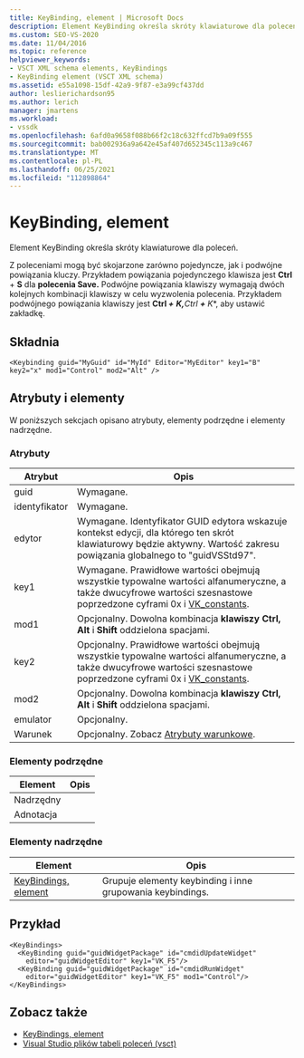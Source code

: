 ```yaml
---
title: KeyBinding, element | Microsoft Docs
description: Element KeyBinding określa skróty klawiaturowe dla poleceń. Z poleceniami mogą być skojarzone zarówno pojedyncze, jak i podwójne powiązania kluczy.
ms.custom: SEO-VS-2020
ms.date: 11/04/2016
ms.topic: reference
helpviewer_keywords:
- VSCT XML schema elements, KeyBindings
- KeyBinding element (VSCT XML schema)
ms.assetid: e55a1098-15df-42a9-9f87-e3a99cf437dd
author: leslierichardson95
ms.author: lerich
manager: jmartens
ms.workload:
- vssdk
ms.openlocfilehash: 6afd0a9658f088b66f2c18c632ffcd7b9a09f555
ms.sourcegitcommit: bab002936a9a642e45af407d652345c113a9c467
ms.translationtype: MT
ms.contentlocale: pl-PL
ms.lasthandoff: 06/25/2021
ms.locfileid: "112898864"
---
```

# <a name="keybinding-element"></a>KeyBinding, element
Element KeyBinding określa skróty klawiaturowe dla poleceń.

 Z poleceniami mogą być skojarzone zarówno pojedyncze, jak i podwójne powiązania kluczy. Przykładem powiązania pojedynczego klawisza jest **Ctrl** + **S** dla **polecenia Save.** Podwójne powiązania klawiszy wymagają dwóch kolejnych kombinacji klawiszy w celu wyzwolenia polecenia. Przykładem podwójnego powiązania klawiszy jest <strong>Ctrl *+</strong> <strong>K,</strong>Ctrl <strong>+</strong> K**, aby ustawić zakładkę.

## <a name="syntax"></a>Składnia

```
<Keybinding guid="MyGuid" id="MyId" Editor="MyEditor" key1="B" key2="x" mod1="Control" mod2="Alt" />
```

## <a name="attributes-and-elements"></a>Atrybuty i elementy
 W poniższych sekcjach opisano atrybuty, elementy podrzędne i elementy nadrzędne.

### <a name="attributes"></a>Atrybuty

|Atrybut|Opis|
|---------------|-----------------|
|guid|Wymagane.|
|identyfikator|Wymagane.|
|edytor|Wymagane. Identyfikator GUID edytora wskazuje kontekst edycji, dla którego ten skrót klawiaturowy będzie aktywny. Wartość zakresu powiązania globalnego to "guidVSStd97".|
|key1|Wymagane. Prawidłowe wartości obejmują wszystkie typowalne wartości alfanumeryczne, a także dwucyfrowe wartości szesnastowe poprzedzone cyframi 0x i [VK_constants](/windows/desktop/inputdev/virtual-key-codes).|
|mod1|Opcjonalny. Dowolna kombinacja **klawiszy Ctrl,** **Alt** i **Shift** oddzielona spacjami.|
|key2|Opcjonalny. Prawidłowe wartości obejmują wszystkie typowalne wartości alfanumeryczne, a także dwucyfrowe wartości szesnastowe poprzedzone cyframi 0x i [VK_constants](/windows/desktop/inputdev/virtual-key-codes).|
|mod2|Opcjonalny. Dowolna kombinacja **klawiszy Ctrl,** **Alt** i **Shift** oddzielona spacjami.|
|emulator|Opcjonalny.|
|Warunek|Opcjonalny. Zobacz [Atrybuty warunkowe](../extensibility/vsct-xml-schema-conditional-attributes.md).|

### <a name="child-elements"></a>Elementy podrzędne

|Element|Opis|
|-------------|-----------------|
|Nadrzędny||
|Adnotacja||

### <a name="parent-elements"></a>Elementy nadrzędne

|Element|Opis|
|-------------|-----------------|
|[KeyBindings, element](../extensibility/keybindings-element.md)|Grupuje elementy keybinding i inne grupowania keybindings.|

## <a name="example"></a>Przykład

```
<KeyBindings>
  <KeyBinding guid="guidWidgetPackage" id="cmdidUpdateWidget"
    editor="guidWidgetEditor" key1="VK_F5"/>
  <KeyBinding guid="guidWidgetPackage" id="cmdidRunWidget"
    editor="guidWidgetEditor" key1="VK_F5" mod1="Control"/>
</KeyBindings>
```

## <a name="see-also"></a>Zobacz także
- [KeyBindings, element](../extensibility/keybindings-element.md)
- [Visual Studio plików tabeli poleceń (vsct)](../extensibility/internals/visual-studio-command-table-dot-vsct-files.md)
